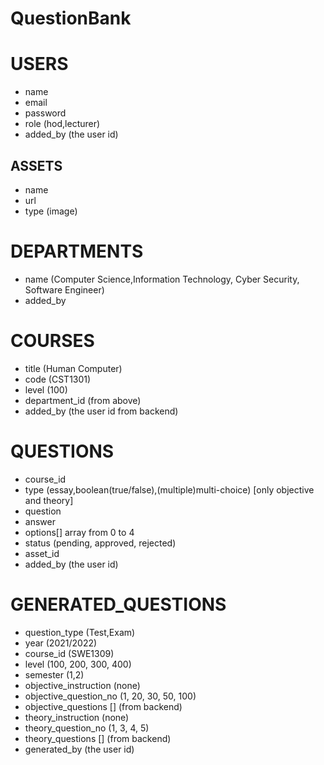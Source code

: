 # QuestionBank

# USERS

-   name
-   email
-   password
-   role (hod,lecturer)
-   added_by (the user id)

## ASSETS

-   name
-   url
-   type (image)

# DEPARTMENTS

-   name (Computer Science,Information Technology, Cyber Security, Software Engineer)
-   added_by

# COURSES

-   title (Human Computer)
-   code (CST1301)
-   level (100)
-   department_id (from above)
-   added_by (the user id from backend)

# QUESTIONS

-   course_id
-   type (essay,boolean(true/false),(multiple)multi-choice) [only objective and theory]
-   question
-   answer
-   options[] array from 0 to 4
-   status (pending, approved, rejected)
-   asset_id
-   added_by (the user id)

# GENERATED_QUESTIONS

-   question_type (Test,Exam)
-   year (2021/2022)
-   course_id (SWE1309)
-   level (100, 200, 300, 400)
-   semester (1,2)
-   objective_instruction (none)
-   objective_question_no (1, 20, 30, 50, 100)
-   objective_questions [] (from backend)
-   theory_instruction (none)
-   theory_question_no (1, 3, 4, 5)
-   theory_questions [] (from backend)
-   generated_by (the user id)
